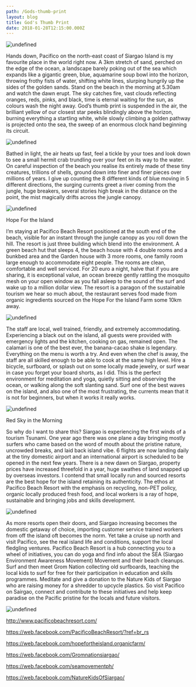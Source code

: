 ```yaml
---
path: /Gods-thumb-print
layout: blog
title: God's Thumb Print
date: 2018-01-28T12:15:00.000Z
---
```

![undefined](/images/Photo20_21.jpg)

Hands down, Pacifico on the north-east coast of Siargao Island is my favourite place in the world right now. A 3km stretch of sand, perched on the edge of the ocean, a landscape barely poking out of the sea which expands like a gigantic green, blue, aquamarine soup bowl into the horizon, throwing frothy fists of water, shifting white lines, slurping hungrily up the sides of the golden sands. Stand on the beach in the morning at 5.30am and watch the dawn erupt. The sky catches fire, vast clouds reflecting oranges, reds, pinks, and black, time is eternal waiting for the sun, as colours wash the night away. God’s thumb print is suspended in the air, the brilliant yellow of our closest star peeks blindingly above the horizon, burning everything a startling white, while slowly climbing a golden pathway is projected onto the sea, the sweep of an enormous clock hand beginning its circuit. 

![undefined](/images/Photo06_7.jpg)

Bathed in light, the air heats up fast, feel a tickle by your toes and look down to see a small hermit crab trundling over your feet on its way to the water. On careful inspection of the beach you realise its entirely made of these tiny creatures, trillions of shells, ground down into finer and finer pieces over millions of years. I give up counting the 8 different kinds of blue moving in 5 different directions, the surging currents greet a river coming from the jungle, huge breakers, several stories high break in the distance on the point, the mist magically drifts across the jungle canopy.

![undefined](/images/Photo10_11.jpg)

Hope For the Island

I’m staying at Pacifico Beach Resort positioned at the south end of the beach, visible for an instant through the jungle canopy as you roll down the hill. The resort is just three building which blend into the environment. A green beach hut that sleeps 4, the beach house with 4 double rooms and a bunkbed area and the Garden house with 3 more rooms, one family room large enough to accommodate eight people. The rooms are clean, comfortable and well serviced. For 20 euro a night, halve that if you are sharing, it is exceptional value, an ocean breeze gently rattling the mosquito mesh on your open window as you fall asleep to the sound of the surf and wake up to a million dollar view. The resort is a paragon of the sustainable tourism we hear so much about, the restaurant serves food made from organic ingredients sourced on the Hope For the Island Farm some 10km away. 

![undefined](/images/Photo05_6.jpg)

The staff are local, well trained, friendly, and extremely accommodating. Experiencing a black out on the island, all guests were provided with emergency lights and the kitchen, cooking on gas, remained open. The calamari is one of the best ever, the banana-cacao shake is legendary. Everything on the menu is worth a try. And even when the chef is away, the staff are all skilled enough to be able to cook at the same high level. Hire a bicycle, surfboard, or splash out on some locally made jewelry, or surf wear in case you forget your board shorts, as I did. This is the perfect environment for meditation and yoga, quietly sitting and observing the ocean, or walking along the soft slanting sand. Surf one of the best waves on the island, and also one of the most frustrating, the currents mean that it is not for beginners, but when it works it really works. 

![undefined](/images/fullsizeoutput_fcb.jpeg)

Red Sky in the Morning

So why do I want to share this? Siargao is experiencing the first winds of a tourism Tsunami. One year ago there was one plane a day bringing mostly surfers who came based on the word of mouth about the pristine nature, uncrowded breaks, and laid back island vibe. 6 flights are now landing daily at the tiny domestic airport and an international airport is scheduled to be opened in the next few years. There is a new dawn on Siargao, property prices have increased threefold in a year, huge swathes of land snapped up by overseas investors. I contend that small locally run and sourced resorts are the best hope for the island retaining its authenticity. The ethos at Pacifico Beach Resort with the emphasis on recycling, non-PET policy, organic locally produced fresh food, and local workers is a ray of hope, sustainable and bringing jobs and skills development.  

![undefined](/images/Photo11_12.jpg)

As more resorts open their doors, and Siargao increasing becomes the domestic getaway of choice, importing customer service trained workers from off the island oft becomes the norm. Yet take a cruise up north and visit Pacifico, see the real island life and conditions, support the local fledgling ventures. Pacifico Beach Resort is a hub connecting you to a wheel of initiatives, you can do yoga and find info about the SEA (Siargao Environment Awareness Movement) Movement and their beach cleanups. Surf and then meet Grom Nation collecting old surfboards, teaching the local kids to surf for free for their participation in education and skills programmes. Meditate and give a donation to the Nature Kids of Siargao who are raising money for a shredder to upcycle plastics. So visit Pacifico on Sairgao, connect and contribute to these initiatives and help keep paradise on the Pacific pristine for the locals and future visitors.

![undefined](/images/Photo25_26.jpg)

http://www.pacificobeachresort.com/

https://web.facebook.com/PacificoBeachResort/?ref=br_rs

https://web.facebook.com/hopefortheisland.organicfarm/

https://web.facebook.com/Gromnationsiargao/

https://web.facebook.com/seamovementph/

https://web.facebook.com/NatureKidsOfSiargao/

